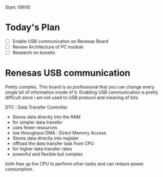 
Start: 09h10


# Today's Plan

- [ ] Enable USB communication on Renesas Board
- [ ] Review Architecture of PC module
- [ ] Research on boostio

# Renesas USB communication

Pretty complex. This board is so professional that you can change every single bit of information inside of it. Enabling USB communication is pretty difficult since i am not used to USB protocol and meaning of bits. 

DTC : Data Transfer Controller
- Stores data directly into the RAM
- for simpler data transfer
- uses fewer resources
- low throughput
DMA : Direct Memory Access
- Stores data directly into register
- offload the data transfer task from CPU
- for higher data transfer rates
- powerful and flexible but complex

both free up the CPU to perform other tasks and can reduce power consumption.

